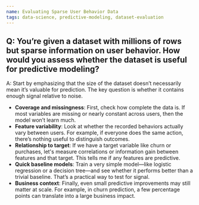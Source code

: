 ```yaml
---
name: Evaluating Sparse User Behavior Data  
tags: data-science, predictive-modeling, dataset-evaluation  
---
```


## Q: You’re given a dataset with millions of rows but sparse information on user behavior. How would you assess whether the dataset is useful for predictive modeling?

A: Start by emphasizing that the size of the dataset doesn’t necessarily mean it’s valuable for prediction. The key question is whether it contains enough signal relative to noise. 

- **Coverage and missingness**: First, check how complete the data is. If most variables are missing or nearly constant across users, then the model won’t learn much.  
- **Feature variability**: Look at whether the recorded behaviors actually vary between users. For example, if everyone does the same action, there’s nothing useful to distinguish outcomes.  
- **Relationship to target**: If we have a target variable like churn or purchases, let's measure correlations or information gain between features and that target. This tells me if any features are predictive.  
- **Quick baseline models**: Train a very simple model—like logistic regression or a decision tree—and see whether it performs better than a trivial baseline. That’s a practical way to test for signal.  
- **Business context**: Finally, even small predictive improvements may still matter at scale. For example, in churn prediction, a few percentage points can translate into a large business impact.  


